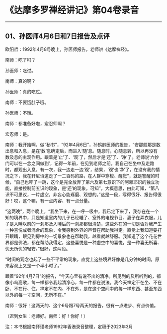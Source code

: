 # 《达摩多罗禅经讲记》第04卷录音

------

## 01、孙医师4月6日和7日报告及点评

欧阳哲：1992年4月8号晚上，孙医师报告，老师讲《达摩禅经》。

南师：吃了吗？

孙医师：吃过。

南师：真的啊？

孙医师：真的吃过。

南师：不要饿肚子哦。

孙医师：不饿。

南师：都准备好啦，宏忍师啊？

宏忍师：是。

南师：我开始啊，做“秘书”，“92年4月6日”，孙鹤龄医师的报告，“安那般那是数出息和入息，是在‘数’息确定后，而进入‘随’息。随息时，心随息转，所以再没有数及息的主观作用。跟着是‘止’了、‘观’了，然后才是‘还’了、‘净’了。老师说‘六妙门可以在一念之间做到’，记得一年前，在见到老师之前，我自己在坐中及走路时，都观出入息。有一次，我一边走一边‘观’，结果，‘观’也‘净’了，在没有我的情况之下，我在轩尼诗道走了一二百码的路，在人群中穿梭、醒觉”，就是警醒的时候，“自己也吓了一跳，这个是完全放弃了第六及第七意识下的阿赖耶识的独立功能，直接控制前五识的现象，是‘还’的现象。可知”，大概意思，由此可知，“第八识不可思议，一片虚空，非妄心能琢磨、观想的。”这是一段，写得很好、报告得很好！哎，这个嘛，有一点内容、有一点分量。

“这两晚”，两个晚上，“我坐下来，在一呼一吸中，我已定下来了，我存在在一个知的境界中，只是知道室内的儿子已经睡了、室外的电视节目、妻子在弄衣服，儿子是入睡以前的一刹那及入睡后的一刹那都很清楚，这些外在的一切是否对我产生一种喜悦或者混合的现象，令我感到外界的声音在帮助我得定。直觉上我知道要打开眼睛，眼见到房中的一切景象也在帮助我，越看就越舒服。我知道了这个花花世界都是佛法，都在帮助我得定，这些喜悦是一种虚空中的喜悦，是一种喜无所喜、忧无所忧的轻安。”很好，这两段。

“时间的观念也起了一些不平常的现象，直觉上这些境界好像是几分钟的时间，原来客观上又是一个半小时了。”

跟着“92年4月7日”的报告，“今天心里有说不出的清净。所见到的及所听到的，都像小鸟高歌，每一样都令我起清净心，每一件都在说法。我今天禅定不在坐、不在卧、不在行、住，禅定不在内、不在外，是在这个空间中的每一样东西、甚至东西以外的每一寸空间，无所不在。”

南师：很好！这两天的、这个6号跟7号两天的报告，很有一点进步、有点价值。

（迟到女生：老师好。南师：好！你好！）

注：本书根据南怀瑾老师1992年香港录音整理，定稿于2023年3月

